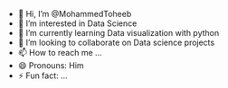 - 👋 Hi, I’m @MohammedToheeb
- 👀 I’m interested in Data Science
- 🌱 I’m currently learning Data visualization with python 
- 💞️ I’m looking to collaborate on Data science projects 
- 📫 How to reach me ...
- 😄 Pronouns: Him
- ⚡ Fun fact: ...

<!---
MohammedToheeb/MohammedToheeb is a ✨ special ✨ repository because its `README.md` (this file) appears on your GitHub profile.
You can click the Preview link to take a look at your changes.
--->
